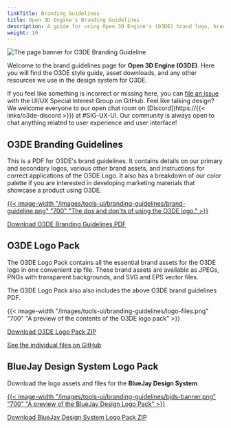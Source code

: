 ```yaml
---
linkTitle: Branding Guidelines
title: Open 3D Engine's Branding Guidelines
description: A guide for using Open 3D Engine's (O3DE) brand logo, brand color, and other resources in the BlueJay Design System. 
weight: 10
---
```


![The page banner for O3DE Branding Guideline](/images/tools-ui/branding-guidelines/page-banner.png)

Welcome to the brand guidelines page for **Open 3D Engine (O3DE)**. Here you will find the O3DE style guide, asset downloads, and any other resources we use in the design system for O3DE.

If you feel like something is incorrect or missing here, you can [file an issue](https://github.com/o3de/sig-ui-ux/issues/new/choose) with the UI/UX Special Interest Group on GitHub. Feel like talking design? We welcome everyone to our open chat room on [Discord](https://{{< links/o3de-discord >}}) at #SIG-UX-UI. Our community is always open to chat anything related to user experience and user interface!

## O3DE Branding Guidelines

This is a PDF for O3DE's brand guidelines. It contains details on our primary and secondary logos, various other brand assets, and instructions for correct applications of the O3DE Logo. It also has a breakdown of our color palette if you are interested in developing marketing materials that showcase a product using O3DE.

[{{< image-width "/images/tools-ui/branding-guidelines/brand-guideline.png" "700" "The dos and don'ts of using the O3DE logo." >}}](/files/Open-3D-Branding-Guidelines-June-2021.pdf)  

[Download O3DE Branding Guidelines PDF](/files/Open-3D-Branding-Guidelines-June-2021.pdf)

## O3DE Logo Pack

The O3DE Logo Pack contains all the essential brand assets for the O3DE logo in one convenient zip file. These brand assets are available as JPEGs,  PNGs with transparent backgrounds, and SVG and EPS vector files.

The O3DE Logo Pack also also includes the above O3DE brand guidelines PDF.

{{< image-width "/images/tools-ui/branding-guidelines/logo-files.png" "700" "A preview of the contents of the O3DE logo pack" >}}  

[Download O3DE Logo Pack ZIP](/files/O3DE-Logo-Pack.zip)

[See the individual files on GitHub](https://github.com/o3de/artwork)

## BlueJay Design System Logo Pack

Download the logo assets and files for the **BlueJay Design System**.

[{{< image-width "/images/tools-ui/branding-guidelines/bjds-banner.png" "700" "A preview of the BlueJay Design Logo Pack" >}}](/files/BlueJay-Design-System-Logo-Pack.zip)  

[Download BlueJay Design System Logo Pack ZIP](/files/BlueJay-Design-System-Logo-Pack.zip)
